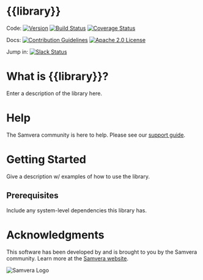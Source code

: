 # {{library}}

Code: [![Version](https://badge.fury.io/rb/{{library}}.png)](http://badge.fury.io/rb/{{library}})
[![Build Status](https://travis-ci.org/samvera/{{library}}.png?branch=master)](https://travis-ci.org/samvera/{{library}})
[![Coverage Status](https://coveralls.io/repos/github/samvera/{{library}}/badge.svg?branch=master)](https://coveralls.io/github/samvera/{{library}}?branch=master)

Docs: [![Contribution Guidelines](http://img.shields.io/badge/CONTRIBUTING-Guidelines-blue.svg)](./CONTRIBUTING.md)
[![Apache 2.0 License](http://img.shields.io/badge/APACHE2-license-blue.svg)](./LICENSE)

Jump in: [![Slack Status](http://slack.samvera.org/badge.svg)](http://slack.samvera.org/)

# What is {{library}}?

Enter a description of the library here.

# Help

The Samvera community is here to help. Please see our [support guide](./SUPPORT.md).

# Getting Started

Give a description w/ examples of how to use the library.

## Prerequisites

Include any system-level dependencies this library has.

# Acknowledgments

This software has been developed by and is brought to you by the Samvera community.  Learn more at the
[Samvera website](http://samvera.org/).

![Samvera Logo](https://wiki.duraspace.org/download/thumbnails/87459292/samvera-fall-font2-200w.png?version=1&modificationDate=1498550535816&api=v2)
